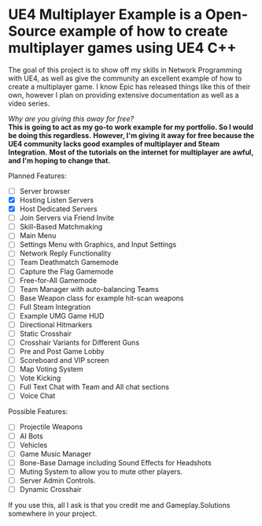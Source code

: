 # UE4 Multiplayer Example is a Open-Source example of how to create multiplayer games using UE4 C++
The goal of this project is to show off my skills in Network Programming with UE4, as well as give the community 
an excellent example of how to create a multiplayer game. I know Epic has released things like this of their own,
however I plan on providing extensive documentation as well as a video series.

*Why are you giving this away for free?*  
**This is going to act as my go-to work example for my portfolio. So I would be doing this regardless.**
**However, I'm giving it away for free because the UE4 community lacks good examples of multiplayer and Steam Integration.**
**Most of the tutorials on the internet for multiplayer are awful, and I'm hoping to change that.**

Planned Features:
- [ ] Server browser
- [x] Hosting Listen Servers
- [x] Host Dedicated Servers
- [ ] Join Servers via Friend Invite
- [ ] Skill-Based Matchmaking
- [ ] Main Menu
- [ ] Settings Menu with Graphics, and Input Settings
- [ ] Network Reply Functionality
- [ ] Team Deathmatch Gamemode
- [ ] Capture the Flag Gamemode
- [ ] Free-for-All Gamemode
- [ ] Team Manager with auto-balancing Teams
- [ ] Base Weapon class for example hit-scan weapons
- [ ] Full Steam Integration
- [ ] Example UMG Game HUD
- [ ] Directional Hitmarkers
- [ ] Static Crosshair
- [ ] Crosshair Variants for Different Guns
- [ ] Pre and Post Game Lobby
- [ ] Scoreboard and VIP screen
- [ ] Map Voting System
- [ ] Vote Kicking
- [ ] Full Text Chat with Team and All chat sections
- [ ] Voice Chat

Possible Features:
- [ ] Projectile Weapons
- [ ] AI Bots
- [ ] Vehicles
- [ ] Game Music Manager
- [ ] Bone-Base Damage including Sound Effects for Headshots
- [ ] Muting System to allow you to mute other players.
- [ ] Server Admin Controls.
- [ ] Dynamic Crosshair

If you use this, all I ask is that you credit me and Gameplay.Solutions somewhere in your project.
